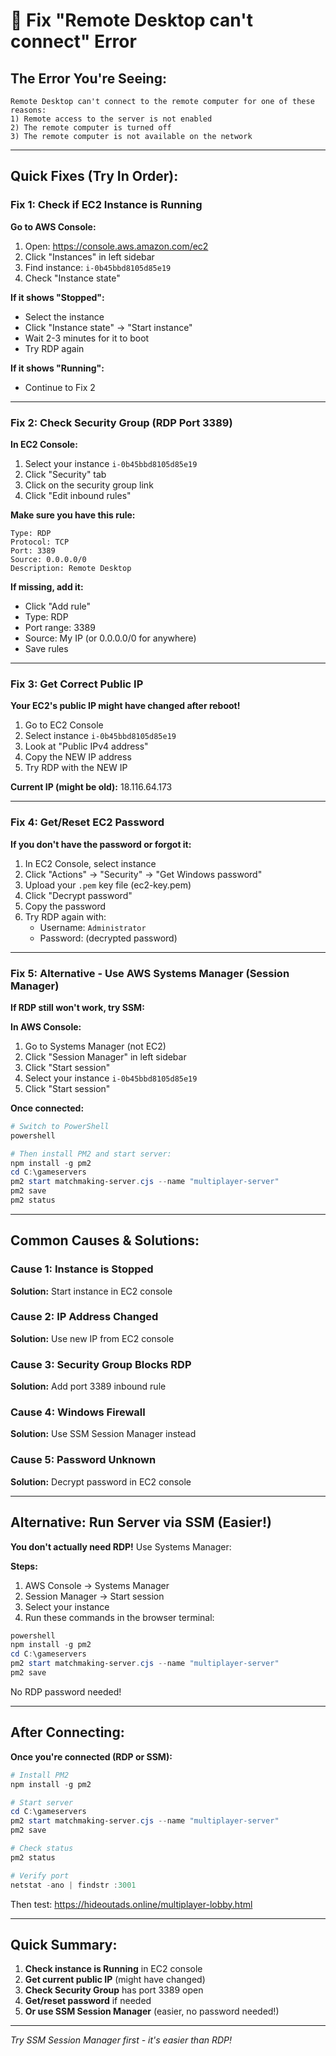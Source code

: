 # 🔧 Fix "Remote Desktop can't connect" Error

## The Error You're Seeing:

```
Remote Desktop can't connect to the remote computer for one of these reasons:
1) Remote access to the server is not enabled
2) The remote computer is turned off  
3) The remote computer is not available on the network
```

---

## Quick Fixes (Try In Order):

### Fix 1: Check if EC2 Instance is Running

**Go to AWS Console:**

1. Open: https://console.aws.amazon.com/ec2
2. Click "Instances" in left sidebar
3. Find instance: `i-0b45bbd8105d85e19`
4. Check "Instance state"

**If it shows "Stopped":**
- Select the instance
- Click "Instance state" → "Start instance"
- Wait 2-3 minutes for it to boot
- Try RDP again

**If it shows "Running":**
- Continue to Fix 2

---

### Fix 2: Check Security Group (RDP Port 3389)

**In EC2 Console:**

1. Select your instance `i-0b45bbd8105d85e19`
2. Click "Security" tab
3. Click on the security group link
4. Click "Edit inbound rules"

**Make sure you have this rule:**
```
Type: RDP
Protocol: TCP  
Port: 3389
Source: 0.0.0.0/0
Description: Remote Desktop
```

**If missing, add it:**
- Click "Add rule"
- Type: RDP
- Port range: 3389
- Source: My IP (or 0.0.0.0/0 for anywhere)
- Save rules

---

### Fix 3: Get Correct Public IP

**Your EC2's public IP might have changed after reboot!**

1. Go to EC2 Console
2. Select instance `i-0b45bbd8105d85e19`
3. Look at "Public IPv4 address" 
4. Copy the NEW IP address
5. Try RDP with the NEW IP

**Current IP (might be old):** 18.116.64.173

---

### Fix 4: Get/Reset EC2 Password

**If you don't have the password or forgot it:**

1. In EC2 Console, select instance
2. Click "Actions" → "Security" → "Get Windows password"
3. Upload your `.pem` key file (ec2-key.pem)
4. Click "Decrypt password"
5. Copy the password
6. Try RDP again with:
   - Username: `Administrator`
   - Password: (decrypted password)

---

### Fix 5: Alternative - Use AWS Systems Manager (Session Manager)

**If RDP still won't work, try SSM:**

**In AWS Console:**
1. Go to Systems Manager (not EC2)
2. Click "Session Manager" in left sidebar
3. Click "Start session"
4. Select your instance `i-0b45bbd8105d85e19`
5. Click "Start session"

**Once connected:**
```powershell
# Switch to PowerShell
powershell

# Then install PM2 and start server:
npm install -g pm2
cd C:\gameservers
pm2 start matchmaking-server.cjs --name "multiplayer-server"
pm2 save
pm2 status
```

---

## Common Causes & Solutions:

### Cause 1: Instance is Stopped
**Solution:** Start instance in EC2 console

### Cause 2: IP Address Changed
**Solution:** Use new IP from EC2 console

### Cause 3: Security Group Blocks RDP
**Solution:** Add port 3389 inbound rule

### Cause 4: Windows Firewall
**Solution:** Use SSM Session Manager instead

### Cause 5: Password Unknown
**Solution:** Decrypt password in EC2 console

---

## Alternative: Run Server via SSM (Easier!)

**You don't actually need RDP!** Use Systems Manager:

**Steps:**
1. AWS Console → Systems Manager
2. Session Manager → Start session
3. Select your instance
4. Run these commands in the browser terminal:

```powershell
powershell
npm install -g pm2
cd C:\gameservers
pm2 start matchmaking-server.cjs --name "multiplayer-server"
pm2 save
```

No RDP password needed!

---

## After Connecting:

**Once you're connected (RDP or SSM):**

```powershell
# Install PM2
npm install -g pm2

# Start server
cd C:\gameservers
pm2 start matchmaking-server.cjs --name "multiplayer-server"
pm2 save

# Check status
pm2 status

# Verify port
netstat -ano | findstr :3001
```

Then test: https://hideoutads.online/multiplayer-lobby.html

---

## Quick Summary:

1. **Check instance is Running** in EC2 console
2. **Get current public IP** (might have changed)
3. **Check Security Group** has port 3389 open
4. **Get/reset password** if needed
5. **Or use SSM Session Manager** (easier, no password needed!)

---

*Try SSM Session Manager first - it's easier than RDP!*
